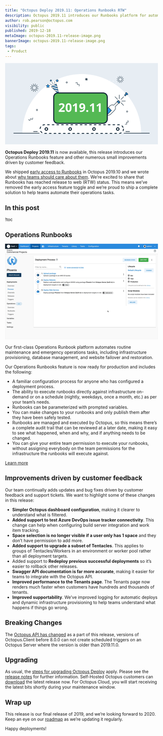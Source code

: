 ```yaml
---
title: "Octopus Deploy 2019.11: Operations Runbooks RTW"
description: Octopus 2019.11 introduces our Runbooks platform for automating operations tasks with support for scheduling, permissions, parameterized runs and more.
author: rob.pearson@octopus.com
visibility: public
published: 2019-12-18
metaImage: octopus-2019.11-release-image.png
bannerImage: octopus-2019.11-release-image.png
tags:
 - Product
---
```


![Octopus Deploy 2019.11 is now available](octopus-2019.11-release-image.png)

**Octopus Deploy 2019.11** is now available, this release introduces our Operations Runbooks feature and other numerous small improvements driven by customer feedback. 

We shipped [early access to Runbooks](/blog/2019-10/octopus-release-2019.10/index.md) in Octopus 2019.10 and we wrote about [why teams should care about them](/blog/2019-10/introducing-operations-runbooks/index.md). We’re excited to share that Runbooks has reached release to web (RTW) status. This means we’ve removed the early access feature toggle and we’re proud to ship a complete solution to help teams automate their operations tasks.

<h2>In this post</h2>

!toc

## Operations Runbooks

![Operations Runbooks in an Octopus Project](operations-runbooks.gif "width=800")

Our first-class Operations Runbook platform automates routine maintenance and emergency operations tasks, including infrastructure provisioning, database management, and website failover and restoration.

Our Operations Runbooks feature is now ready for production and includes the following:

* A familiar configuration process for anyone who has configured a deployment process.
* The ability to execute runbooks directly against infrastructure on-demand or on a schedule (nightly, weekdays, once a month, etc.) as per your team’s needs.
* Runbooks can be parameterized with prompted variables.
* You can make changes to your runbooks and only publish them after they have been safely tested.
* Runbooks are managed and executed by Octopus, so this means there’s a complete audit trail that can be reviewed at a later date, making it easy to see what happened, when and why, and if anything needs to be changed.
* You can give your entire team permission to execute your runbooks, without assigning everybody on the team permissions for the infrastructure the runbooks will execute against.

[Learn more](https://octopus.com/docs/deployment-process/operations-runbooks)

## Improvements driven by customer feedback

Our team continually adds updates and bug fixes driven by customer feedback and support tickets. We want to highlight some of these changes in this release:

* **Simpler Octopus dashboard configuration**, making it clearer to understand what is filtered.
* **Added support to test Azure DevOps issue tracker connectivity**. This change can help when configuring build server integration and work item tracking.
* **Space selection is no longer visible if a user only has 1 space** and they don’t have permission to add more.
* **Added support to upgrade a subset of Tentacles**. This applies to groups of Tentacles/Workers in an environment or worker pool rather than all deployment targets.
* Added support to **Redeploy previous successful deployments** so it’s easier to rollback other releases.
* **Swagger API documentation is far more accurate**, making it easier for teams to integrate with the Octopus API.
* **Improved performance to the Tenants page**. The Tenants page now renders much faster when customers have hundreds and thousands of tenants.
* **Improved supportability**. We’ve improved logging for automatic deploys and dynamic infrastructure provisioning to help teams understand what happens if things go wrong.

## Breaking Changes

The [Octopus API has changed](https://github.com/OctopusDeploy/Issues/issues/4925) as a part of this release, versions of Octopus.Client before 8.0.0 can not create scheduled triggers on an Octopus Server where the version is older than 2019.11.0.

## Upgrading

As usual, the [steps for upgrading Octopus Deploy](https://octopus.com/docs/administration/upgrading) apply. Please see the [release notes](https://octopus.com/downloads/compare?to=2019.11.0) for further information. Self-Hosted Octopus customers can [download](https://octopus.com/downloads/2019.11.0) the latest release now. For Octopus Cloud, you will start receiving the latest bits shortly during your maintenance window.

## Wrap up

This release is our final release of 2019, and we’re looking forward to 2020. Keep an eye on our [roadmap](https://octopus.com/roadmap) as we’re updating it regularly.

Happy deployments!

